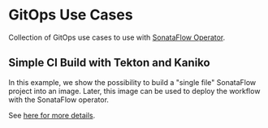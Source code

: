 # GitOps Use Cases

Collection of GitOps use cases to use with [SonataFlow Operator](https://sonataflow.org/serverlessworkflow/latest/cloud/operator/install-serverless-operator.html).

## Simple CI Build with Tekton and Kaniko

In this example, we show the possibility to build a "single file" SonataFlow project into an image. Later, this image can be used to deploy the workflow with the SonataFlow operator.

See [here for more details](ci/tekton//simple-build-kaniko/README.md).
